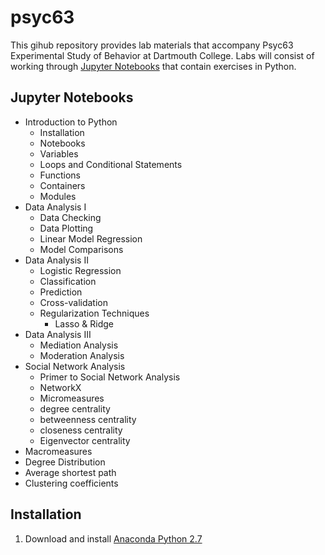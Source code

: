 # psyc63
This gihub repository provides lab materials that accompany Psyc63 Experimental Study of Behavior at Dartmouth College.  Labs will consist of working through [Jupyter Notebooks](http://jupyter.org/) that contain exercises in Python.

## Jupyter Notebooks
- Introduction to Python
  - Installation
  - Notebooks
  - Variables
  - Loops and Conditional Statements
  - Functions
  - Containers
  - Modules
- Data Analysis I
  - Data Checking
  - Data Plotting
  - Linear Model Regression
  - Model Comparisons
- Data Analysis II
  - Logistic Regression
  - Classification
  - Prediction
  - Cross-validation
  - Regularization Techniques 
    - Lasso & Ridge
- Data Analysis III
  - Mediation Analysis
  - Moderation Analysis
- Social Network Analysis
  - Primer to Social Network Analysis
  - NetworkX 
  - Micromeasures
  -   degree centrality
  -   betweenness centrality
  -   closeness centrality
  -   Eigenvector centrality
-   Macromeasures
  - Degree Distribution
  - Average shortest path
  - Clustering coefficients

## Installation
1. Download and install [Anaconda Python 2.7](https://www.continuum.io/downloads)

